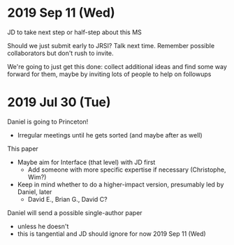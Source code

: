 
2019 Sep 11 (Wed)
=================

JD to take next step or half-step about this MS

Should we just submit early to JRSI? Talk next time. Remember possible collaborators but don't rush to invite.

We're going to just get this done: collect additional ideas and find some way forward for them, maybe by inviting lots of people to help on followups

2019 Jul 30 (Tue)
=================

Daniel is going to Princeton!
* Irregular meetings until he gets sorted (and maybe after as well)

This paper
* Maybe aim for Interface (that level) with JD first
	* Add someone with more specific expertise if necessary (Christophe, Wim?)
* Keep in mind whether to do a higher-impact version, presumably led by Daniel, later
	* David E., Brian G., David C?

Daniel will send a possible single-author paper
* unless he doesn't
* this is tangential and JD should ignore for now 2019 Sep 11 (Wed)



